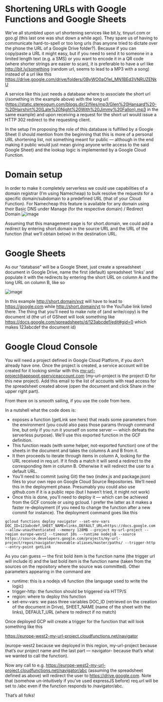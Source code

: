 # Shortening URLs with Google Functions and Google Sheets
We’ve all stumbled upon url shortening services like bit.ly, tinyurl.com or goo.gl (this last one was shut down a while ago). They spare us of having to communicate hard-to-spell or too long urls (has anyone tried to dictate over the phone the URL of a Google Drive folder?). Because if you can copy/paste a URL it might easy, but if you need to send it to someone in a limited length text (e.g. a SMS) or you want to encode it in a QR code (where shorter strings are easier to scan), it is preferable to have a url like http://bit.ly/something (random url, seems to lead to a MP3 with a song) instead of a url like this https://drive.google.com/drive/folders/0ByWO0aO1eI_MN1BEd3VNRUZENkU

A service like this just needs a database where to associate the short url (/something in the example above) with the long url (https://static.stereogum.com/blogs.dir/2/files/mp3/Glen%20Hansard%20-%20Hairshirt%20(Late%20Night%20With%20Jimmy%20Fallon).mp3 in the same example) and upon receiving a request for the short url would issue a HTTP 302 redirect to the requesting client.

In the setup I’m proposing the role of this database is fulfilled by a Google Sheet (I should mention from the beginning that this is more of a personal URL shortening list, not something meant for public — although in the end making it public would just mean giving anyone write access to the said Google Sheet) and the lookup logic is implemented by a Google Cloud Function.

# Domain setup

In order to make it completely serverless we could use capabilities of a domain registrar (I’m using Namecheap) to bulk resolve the requests for a specific domain/subdomain to a predefined URL (that of your Cloud Function). For Namecheap this feature is available for any domain using their Basic DNS under Manage (for the respective domain) / Redirect Domain
![image](https://github.com/user-attachments/assets/49c74f2d-1705-46ff-a76b-5dd8bcca3797)


Assuming that this management page is for short.domain, we could add a redirect by entering short.domain in the source URL and the URL of the function (that we’ll obtain below) in the destination URL.

# Google Sheets
As our “database” will be a Google Sheet, just create a spreadsheet document in Google Drive, name the first (default) spreadsheet ‘links’ and populate it with the redirects by entering the short URL on column A and the long URL on column B, like so

![image](https://github.com/user-attachments/assets/f83431c2-be2c-4f05-9f42-a51c14dd9ebf)


In this example http://short.domain/xyz will have to lead to https://google.com while http://short.domain/yt to the YouTube link listed there. The thing that you’ll need to make note of (and write/copy) is the document id (the url of GSheet will look something like https://docs.google.com/spreadsheets/d/123abcdef/edit#gid=0 which makes 123abcdef the document id)

# Google Cloud Console

You will need a project defined in Google Cloud Platform, if you don’t already have one. Once the project is created, a service account will be created for it looking similar with this my-url-project@appspot.gserviceaccount.com (my-url-project is the project ID for this new project). Add this email to the list of accounts with read access for the spreadsheet created above (open the document and click Share in the upper right part).

From there on is smooth sailing, if you use the code from here.

In a nutshell what the code does is:

- exposes a function (getLink see here) that reads some parameters from the environment (you could also pass those params through command line, but only if you run it yourself on some server — which defeats the serverless purpose). We’ll use this exported function in the GCF definition.
- This function reads (with some helper, not-exported function) one of the sheets in the document and takes the columns A and B from it.
- It then proceeds to iterate through items in column A, looking for the URL received in req.url. If it finds a match it will send a redirect to the corresponding item in column B. Otherwise it will redirect the user to a default URL.
- You’ll need to commit (using Git) the two (index.js and package.json) files to your own repo on Google Cloud Source Repositories. We’ll need this in the deployment phase. Presumably you could also use github.com if it is a public repo (but I haven’t tried, it might not work)
- Once this is done, you’ll need to deploy it — which can be achieved from the GCF console or using gcloud. I prefer the latter as it makes a faster re-deployment (if you need to change the function after a new commit for instance). The deployment command goes like this

```
gcloud functions deploy navigator --set-env-vars DOC_ID=123abcdef,SHEET_NAME=links,DEFAULT_URL=https://docs.google.com --allow-unauthenticated --memory 128MB --project my-url-project --region europe-west2 --timeout 10s --runtime nodejs8 --source https://source.developers.google.com/projects/my-url-project/repos/navigator/moveable-aliases/master/paths/ --trigger-http --entry-point getLink
```

As you can guess — the first bold item is the function name (the trigger url will include it) and the last bold item is the function name (taken from the sources on the repository where the source was committed). Other parameters appearing in the command are


- runtime: this is a nodejs v8 function (the language used to write the logic)
- trigger-http: the function should be triggered via HTTP/S
- region: where to deploy this function
- set-env-vars: we pass three variables DOC_ID (retrieved on the creation of the document in Drive), SHEET_NAME (name of the sheet with the links), DEFAULT_URL (where to redirect if no match)

Once deployed GCP will create a trigger for the function that will look something like this

https://europe-west2-my-url-project.cloudfunctions.net/navigator

(europe-west2 because we deployed in this region, my-url-project because that’s our project name and the last part — navigator- because that’s what we wanted to call the function).

Now any call to e.g. https://europe-west2-my-url-project.cloudfunctions.net/navigator/abc (assuming the spreadsheet defined as above) will redirect the user to https://drive.google.com. Note that (somehow un-intuitively if you’ve used expressJS before) req.url will be set to /abc even if the function responds to /navigator/abc.

That’s all folks!
